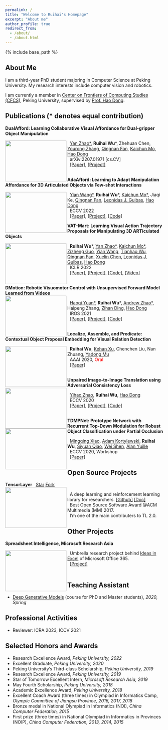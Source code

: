 ```yaml
---
permalink: /
title: "Welcome to Ruihai's Homepage"
excerpt: "About me"
author_profile: true
redirect_from: 
  - /about/
  - /about.html
---
```


{% include base_path %}

<script async defer src="https://buttons.github.io/buttons.js"></script>



About Me
------

I am a third-year PhD student majoring in Computer Science at Peking University. My research interests include computer vision and robotics.

I am currently a member in [Center on Frontiers of Computing Studies (CFCS)](https://cfcs.pku.edu.cn/english/), Peking University, supervised by [Prof. Hao Dong](https://zsdonghao.github.io/). 




Publications (\* denotes equal contribution)
------

__DualAfford: Learning Collaborative Visual Affordance for Dual-gripper Object Manipulation__

<img width="195" height="130" align="left" src="https://warshallrho.github.io/images/dualafford-real.png"/>

&nbsp;  [Yan Zhao\*](https://sxy7147.github.io/), **Ruihai Wu***, Zhehuan Chen, [Yourong Zhang](https://www.linkedin.com/in/yourong-zhang-2b1aab23a/),  [Qingnan Fan](https://fqnchina.github.io/), [Kaichun Mo](https://www.cs.stanford.edu/~kaichun), [Hao Dong](http://zsdonghao.github.io/)  
&nbsp;  arXiv:2207.01971 [cs.CV]  
&nbsp;  [\[Paper\]](https://arxiv.org/pdf/2207.01971.pdf), [\[Project\]](https://hyperplane-lab.github.io/DualAfford/)  
<br>

__AdaAfford: Learning to Adapt Manipulation Affordance for 3D Articulated Objects via Few-shot Interactions__

<img width="195" height="130" align="left" src="https://warshallrho.github.io/images/eccv_2022_AdaAfford.gif"/>

&nbsp;  [Yian Wang\*](https://github.com/galaxy-qazzz), **Ruihai Wu***, [Kaichun Mo\*](https://www.cs.stanford.edu/~kaichun), Jiaqi Ke, [Qingnan Fan](https://fqnchina.github.io/), [Leonidas J. Guibas](https://geometry.stanford.edu/member/guibas/), [Hao Dong](http://zsdonghao.github.io/)  
&nbsp;  ECCV 2022  
&nbsp;  [\[Paper\]](https://arxiv.org/pdf/2112.00246.pdf), [\[Project\]](https://hyperplane-lab.github.io/AdaAfford/), [\[Code\]](https://github.com/wangyian-me/AdaAffordCode/)
<br>

__VAT-Mart: Learning Visual Action Trajectory Proposals for Manipulating 3D ARTiculated Objects__  

<img width="195" height="130" align="left" src="https://warshallrho.github.io/images/vat_mart.gif"/>

&nbsp;  **Ruihai Wu***, [Yan Zhao\*](https://sxy7147.github.io/), [Kaichun Mo\*](https://www.cs.stanford.edu/~kaichun), [Zizheng Guo](https://guozz.cn), [Yian Wang](https://github.com/galaxy-qazzz), [Tianhao Wu](https://moistchi.github.io/tianhaowu.github.io/), [Qingnan Fan](https://fqnchina.github.io/), [Xuelin Chen](https://xuelin-chen.github.io/), [Leonidas J. Guibas](https://geometry.stanford.edu/member/guibas/), [Hao Dong](http://zsdonghao.github.io/)  
&nbsp;  ICLR 2022  
&nbsp;  [\[Paper\]](https://arxiv.org/pdf/2106.14440.pdf), [\[Project\]](https://hyperplane-lab.github.io/vat-mart/), [\[Code\]](https://github.com/warshallrho/VAT-Mart), [\[Video\]](https://www.youtube.com/watch?v=HjhsLKf1eQY)  
<br>

__DMotion: Robotic Visuomotor Control with Unsupervised Forward Model Learned from Videos__  
<img width="195" height="130" align="left" src="https://warshallrho.github.io/images/2021dmotion.gif"/>
 
&nbsp;  [Haoqi Yuan\*](https://yhqpkueecs.github.io/), **Ruihai Wu***, [Andrew Zhao\*](https://andrewzh112.github.io/), Haipeng Zhang, [Zihan Ding](https://quantumiracle.github.io/webpage/), [Hao Dong](http://zsdonghao.github.io/)  
&nbsp;  IROS 2021  
&nbsp;  [\[Paper\]](https://arxiv.org/pdf/2103.04301.pdf), [\[Project\]](https://hyperplane-lab.github.io/dmotion/), [\[Code\]](https://github.com/hyperplane-lab/dmotion-code)  
<br>

__Localize, Assemble, and Predicate: Contextual Object Proposal Embedding for Visual Relation Detection__  

<img width="195" height="130" align="left" src="https://warshallrho.github.io/images/vrd.png"/>

&nbsp;  **Ruihai Wu**, [Kehan Xu](https://fiona730.github.io/), Chenchen Liu, Nan Zhuang, [Yadong Mu](http://www.muyadong.com/)  
&nbsp;  AAAI 2020, <font color=red>Oral</font>  
&nbsp;  [\[Paper\]](https://aaai.org/ojs/index.php/AAAI/article/view/6913)  
<br>

__Unpaired Image-to-Image Translation using Adversarial Consistency Loss__  
<img width="195" height="130" align="left" src="https://warshallrho.github.io/images/2020aclgan.gif"/>

&nbsp;  [Yihao Zhao](https://rivendile.github.io), **Ruihai Wu**, [Hao Dong](https://zsdonghao.github.io/)  
&nbsp;  ECCV 2020  
&nbsp;  [\[Paper\]](https://arxiv.org/abs/2003.04858), [\[Project\]](https://rivendile.github.io/ACL-GAN/), [\[Code\]](https://github.com/hyperplane-lab/ACL-GAN)  
<br>

__TDMPNet: Prototype Network with Recurrent Top-Down Modulation for Robust Object Classification under Partial Occlusion__
<img width="195" height="130" align="left" src="https://warshallrho.github.io/images/tdmpnet.png"/>

&nbsp;  [Mingqing Xiao](https://pkuxmq.github.io/), [Adam Kortylewski](https://adamkortylewski.com/), **Ruihai Wu**, [Siyuan Qiao](https://www.cs.jhu.edu/~syqiao/), [Wei Shen](https://shenwei1231.github.io/), [Alan Yuille](https://www.cs.jhu.edu/~ayuille/)  
&nbsp;  ECCV 2020, Workshop  
&nbsp;  [\[Paper\]](https://openreview.net/forum?id=v_KSmk9B5kt)  





Open Source Projects
------

__TensorLayer__
&nbsp;  <a class="github-button" href="https://github.com/tensorlayer/tensorlayer" data-size="large" data-show-count="true" aria-label="Star tensorlayer/tensorlayer on GitHub">Star</a>
<a class="github-button" href="https://github.com/tensorlayer/tensorlayer/fork" data-size="large" data-show-count="true" aria-label="Fork tensorlayer/tensorlayer on GitHub">Fork</a>  
<img width="195" height="130" align="left" src="https://warshallrho.github.io/images/tl_transparent_logo.png">

  
&nbsp;  A deep learning and reinforcement learning library for researchers. [\[Github\]](https://github.com/tensorlayer/tensorlayer) [\[Doc\]](https://tensorlayer.readthedocs.io)  
&nbsp;  Best Open Source Software Award @ACM Multimedia (MM) 2017.  
&nbsp;  I’m one of the main contributers to TL 2.0.  



Other Projects
------


__Spreadsheet Intelligence, Microsoft Research Asia__  

<img width="195" height="130" align="left" src="https://support.content.office.net/en-us/media/a1c8d676-2e96-4557-bcc6-5a2b50d72d45.gif"/>  

&nbsp;  Umbrella research project behind [Ideas in Excel](https://support.office.com/en-us/article/ideas-in-excel-3223aab8-f543-4fda-85ed-76bb0295ffc4) of Microsoft Office 365.  
&nbsp;  [\[Project\]](https://www.microsoft.com/en-us/research/project/spreadsheet-intelligence/)  
<br>



Teaching Assistant
------

- [Deep Generative Models](https://deep-generative-models.github.io/) (course for PhD and Master students), *2020, Spring*



Professional Activities
------

- Reviewer: ICRA 2023, ICCV 2021



Selected Honors and Awards
------

- Research Excellence Award, *Peking University, 2022*
- Excellent Graduate, *Peking University, 2020*
- Peking University’s Third-class Scholarship, *Peking University, 2019*
- Research Excellence Award, *Peking University, 2019*
- Star of Tomorrow Excellent Intern, *Microsoft Research Asia, 2019*
- May Fourth Scholarship, *Peking University, 2018*
- Academic Excellence Award, *Peking University, 2018*
- Excellent Coach Award (three times) in Olympiad in Informatics Camp, *Olympic Committee of Jiangsu Province, 2016, 2017, 2018*
- Bronze medal in National Olympiad in Informatics (NOI), *China Computer Federation, 2015*
- First prize (three times) in National Olympiad in Informatics in Provinces (NOIP), *China Computer Federation, 2013, 2014, 2015*

